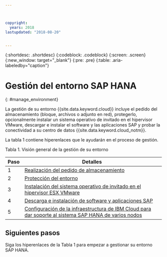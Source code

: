 ```yaml
---



copyright:
  years: 2018
lastupdated: "2018-08-20"


---
```


{:shortdesc: .shortdesc}
{:codeblock: .codeblock}
{:screen: .screen}
{:new_window: target="_blank"}
{:pre: .pre}
{:table: .aria-labeledby="caption"}

# Gestión del entorno SAP HANA
{: #manage_environment}

La gestión de su entorno {{site.data.keyword.cloud}} incluye el pedido del almacenamiento (bloque, archivos o adjunto en red), protegerlo, opcionalmente instalar un sistema operativo de invitado en el hipervisor VMware, descargar e instalar el software y las aplicaciones SAP y probar la conectividad a su centro de datos {{site.data.keyword.cloud_notm}}.

La tabla 1 contiene hiperenlaces que le ayudarán en el proceso de gestión.

Tabla 1. Visión general de la gestión de su entorno

| Paso | Detalles |
| --- | --- |
| 1 | [Realización del pedido de almacenamiento](/docs/infrastructure/sap-hana/hana-order-storage.html) |
| 2 | [Protección del entorno](/docs/infrastructure/sap-hana/hana-secure-environment.html) |
| 3 | [Instalación del sistema operativo de invitado en el hipervisor ESX VMware](/docs/infrastructure/sap-hana/hana-installing-guest-operating-system-VMware-deployments.html) |
| 4 | [Descarga e instalación de software y aplicaciones SAP](/docs/infrastructure/sap-hana/hana-installing-SAP-landscape.html) |
| 5 | [Configuración de la infraestructura de IBM Cloud para dar soporte al sistema SAP HANA de varios nodos](/docs/infrastructure/sap-hana/hana-multi-node.html)

## Siguientes pasos

Siga los hiperenlaces de la Tabla 1 para empezar a gestionar su entorno SAP HANA.
